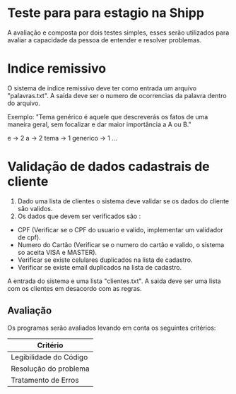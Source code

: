 # Teste para para estagio na Shipp

A avaliação e composta por dois testes simples, esses serão utilizados para avaliar a capacidade da pessoa de entender e resolver problemas.

# Indice remissivo

O sistema de indice remissivo deve ter como entrada um arquivo "palavras.txt". A saída deve ser o numero de ocorrencias da palavra dentro do arquivo.

Exemplo:
"Tema genérico é aquele que descreverás os fatos de uma maneira geral, sem focalizar e dar maior importância a A ou B."

e -> 2
a -> 2
tema -> 1
generico -> 1
...

# Validação de dados cadastrais de cliente

1. Dado uma lista de clientes o sistema deve validar se os dados do cliente são validos.
2. Os dados que devem ser verificados são :

  - CPF (Verificar se o CPF do usuario e valido, implementar um validador de cpf).
  - Numero do Cartão (Verificar se o numero do cartão e valido, o sistema so aceita VISA e MASTER).
  - Verificar se existe celulares duplicados na lista de cadastro.
  - Verificar se existe email duplicados na lista de cadastro.
  
A entrada do sistema e uma lista "clientes.txt".
A saida deve ser uma lista com os clientes em desacordo com as regras.
  
## Avaliação

Os programas serão avaliados levando em conta os seguintes critérios:

| Critério
|---|
| Legibilidade do Código | 
| Resolução do problema| 
| Tratamento de Erros| 
